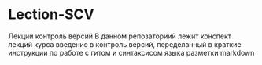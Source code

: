 # Lection-SCV
Лекции контроль версий
В данном репозаториий лежит конспект лекций курса введение в контроль версий, переделанный в краткие инструкции по работе с гитом и синтаксисом языка разметки markdown
